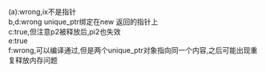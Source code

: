 (a):wrong,ix不是指针  
b,d:wrong unique\_ptr绑定在new 返回的指针上  
c:true,但注意p2被释放后,pi2也失效  
e:true  
f:wrong,可以编译通过,但是两个unique\_ptr对象指向同一个内容,之后可能出现重复释放内存问题
